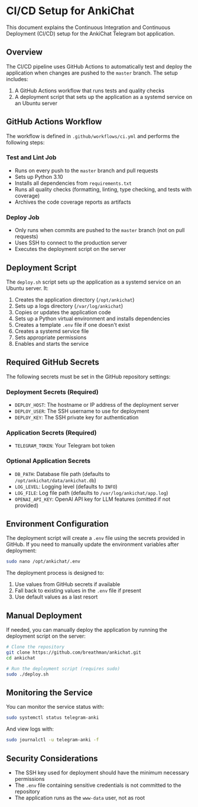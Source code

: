 # CI/CD Setup for AnkiChat

This document explains the Continuous Integration and Continuous Deployment (CI/CD) setup for the AnkiChat Telegram bot application.

## Overview

The CI/CD pipeline uses GitHub Actions to automatically test and deploy the application when changes are pushed to the `master` branch. The setup includes:

1. A GitHub Actions workflow that runs tests and quality checks
2. A deployment script that sets up the application as a systemd service on an Ubuntu server

## GitHub Actions Workflow

The workflow is defined in `.github/workflows/ci.yml` and performs the following steps:

### Test and Lint Job
- Runs on every push to the `master` branch and pull requests
- Sets up Python 3.10
- Installs all dependencies from `requirements.txt`
- Runs all quality checks (formatting, linting, type checking, and tests with coverage)
- Archives the code coverage reports as artifacts

### Deploy Job
- Only runs when commits are pushed to the `master` branch (not on pull requests)
- Uses SSH to connect to the production server
- Executes the deployment script on the server

## Deployment Script

The `deploy.sh` script sets up the application as a systemd service on an Ubuntu server. It:

1. Creates the application directory (`/opt/ankichat`)
2. Sets up a logs directory (`/var/log/ankichat`)
3. Copies or updates the application code
4. Sets up a Python virtual environment and installs dependencies
5. Creates a template `.env` file if one doesn't exist
6. Creates a systemd service file
7. Sets appropriate permissions
8. Enables and starts the service

## Required GitHub Secrets

The following secrets must be set in the GitHub repository settings:

### Deployment Secrets (Required)
- `DEPLOY_HOST`: The hostname or IP address of the deployment server
- `DEPLOY_USER`: The SSH username to use for deployment
- `DEPLOY_KEY`: The SSH private key for authentication

### Application Secrets (Required)
- `TELEGRAM_TOKEN`: Your Telegram bot token

### Optional Application Secrets
- `DB_PATH`: Database file path (defaults to `/opt/ankichat/data/ankichat.db`)
- `LOG_LEVEL`: Logging level (defaults to `INFO`)
- `LOG_FILE`: Log file path (defaults to `/var/log/ankichat/app.log`)
- `OPENAI_API_KEY`: OpenAI API key for LLM features (omitted if not provided)

## Environment Configuration

The deployment script will create a `.env` file using the secrets provided in GitHub. If you need to manually update the environment variables after deployment:

```bash
sudo nano /opt/ankichat/.env
```

The deployment process is designed to:
1. Use values from GitHub secrets if available
2. Fall back to existing values in the `.env` file if present
3. Use default values as a last resort

## Manual Deployment

If needed, you can manually deploy the application by running the deployment script on the server:

```bash
# Clone the repository
git clone https://github.com/breathman/ankichat.git
cd ankichat

# Run the deployment script (requires sudo)
sudo ./deploy.sh
```

## Monitoring the Service

You can monitor the service status with:

```bash
sudo systemctl status telegram-anki
```

And view logs with:

```bash
sudo journalctl -u telegram-anki -f
```

## Security Considerations

- The SSH key used for deployment should have the minimum necessary permissions
- The `.env` file containing sensitive credentials is not committed to the repository
- The application runs as the `www-data` user, not as root